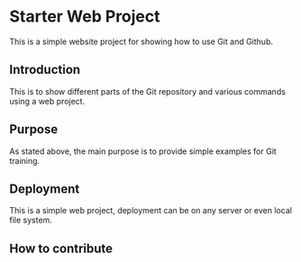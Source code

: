 # Starter Web Project

This is a simple website project for showing how to use Git and Github.

## Introduction

This is to show different parts of the Git repository and various commands using a web project.

## Purpose

As stated above, the main purpose is to provide simple examples for Git training.

## Deployment

This is a simple web project, deployment can be on any server or even local file system.

## How to contribute